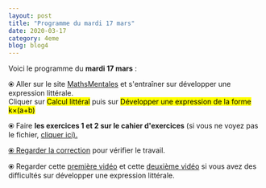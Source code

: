 ```yaml
---
layout: post
title: "Programme du mardi 17 mars"
date: 2020-03-17
category: 4eme
blog: blog4
---
```


Voici le programme du <b>mardi 17 mars</b> :

⦿ Aller sur le site <a href="http://mathsmentales.net/">MathsMentales</a> et s'entraîner sur développer une expression littérale.
<br>
Cliquer sur <mark>Calcul littéral</mark> puis sur <mark>Développer une expression de la forme k×(a+b)</mark>
 
⦿ Faire <b>les exercices 1 et 2 sur le cahier d'exercices</b> (si vous ne voyez pas le fichier, <a href="/exercices/4eme/4eme_exercices_mardi_17_mars_2020.pdf">cliquer ici). 

<object data="/exercices/4eme/4eme_exercices_mardi_17_mars_2020.pdf" width="1000" height="500" type='application/pdf'></object>
 
⦿ Regarder la <a class="correction" href="/exercices/4eme/4eme_exercices_mardi_17_mars_2020_corrections.pdf">correction</a> pour vérifier  le travail. 
 
⦿ Regarder cette <a class="video" href="https://youtu.be/S_ckQpWzmG8">première vidéo</a> et cette <a class="video" href="https://youtu.be/URNld8xsXgM">deuxième vidéo</a> si vous avez des difficultés sur développer une expression littérale.
